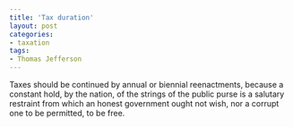 ```yaml
---
title: 'Tax duration'
layout: post
categories:
- taxation
tags:
- Thomas Jefferson
---
```


Taxes should be continued by annual or biennial reenactments, because a constant hold, by the nation, of the strings of the public purse is a salutary restraint from which an honest government ought not wish, nor a corrupt one to be permitted, to be free.